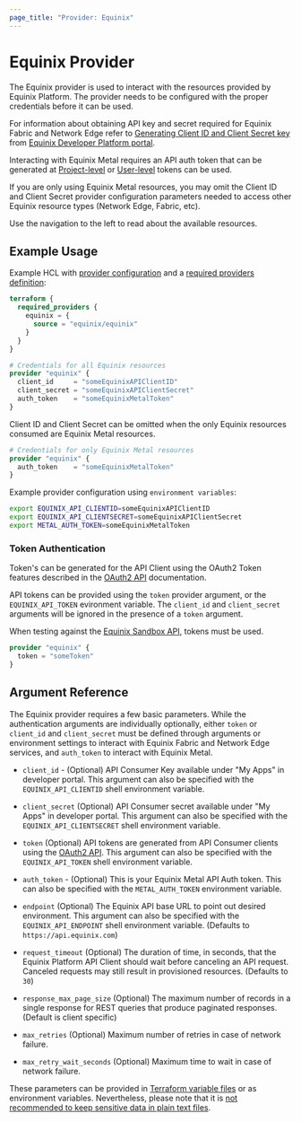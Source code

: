 ```yaml
---
page_title: "Provider: Equinix"
---
```


# Equinix Provider

The Equinix provider is used to interact with the resources provided by Equinix Platform. The provider needs to be configured with the proper credentials before it can be used.

For information about obtaining API key and secret required for Equinix Fabric and Network Edge refer to [Generating Client ID and Client Secret key](https://developer.equinix.com/dev-docs/fabric/getting-started/getting-access-token#generating-client-id-and-client-secret) from [Equinix Developer Platform portal](https://developer.equinix.com).

Interacting with Equinix Metal requires an API auth token that can be generated at [Project-level](https://metal.equinix.com/developers/docs/accounts/projects/#api-keys) or [User-level](https://metal.equinix.com/developers/docs/accounts/users/#api-keys) tokens can be used.

If you are only using Equinix Metal resources, you may omit the Client ID and Client Secret provider configuration parameters needed to access other Equinix resource types (Network Edge, Fabric, etc).

Use the navigation to the left to read about the available resources.

## Example Usage

Example HCL with [provider configuration](https://www.terraform.io/docs/configuration/providers.html) and a [required providers definition](https://www.terraform.io/language/settings#specifying-a-required-terraform-version):

```terraform
terraform {
  required_providers {
    equinix = {
      source = "equinix/equinix"
    }
  }
}

# Credentials for all Equinix resources
provider "equinix" {
  client_id     = "someEquinixAPIClientID"
  client_secret = "someEquinixAPIClientSecret"
  auth_token    = "someEquinixMetalToken"
}
```

Client ID and Client Secret can be omitted when the only Equinix resources consumed are Equinix Metal resources.

```terraform
# Credentials for only Equinix Metal resources
provider "equinix" {
  auth_token    = "someEquinixMetalToken"
}
```

Example provider configuration using `environment variables`:

```sh
export EQUINIX_API_CLIENTID=someEquinixAPIClientID
export EQUINIX_API_CLIENTSECRET=someEquinixAPIClientSecret
export METAL_AUTH_TOKEN=someEquinixMetalToken
```

### Token Authentication

Token's can be generated for the API Client using the OAuth2 Token features described in the [OAuth2 API](https://developer.equinix.com/catalog/accesstokenv1#operation/GetOAuth2AccessToken) documentation.

API tokens can be provided using the `token` provider argument, or the `EQUINIX_API_TOKEN` evironment variable. The `client_id` and `client_secret` arguments will be ignored in the presence of a `token` argument.

When testing against the [Equinix Sandbox API](https://developer.equinix.com/environment/sandbox), tokens must be used.

```terraform
provider "equinix" {
  token = "someToken"
}
```

## Argument Reference

The Equinix provider requires a few basic parameters. While the authentication arguments are individually optionally, either `token` or `client_id` and `client_secret` must be defined through arguments or environment settings to interact with Equinix Fabric and Network Edge services, and `auth_token` to interact with Equinix Metal.

* `client_id` - (Optional) API Consumer Key available under "My Apps" in developer portal. This argument can also be specified with the `EQUINIX_API_CLIENTID` shell environment variable.

* `client_secret` (Optional) API Consumer secret available under "My Apps" in developer portal. This argument can also be specified with the `EQUINIX_API_CLIENTSECRET` shell environment variable.

* `token` (Optional) API tokens are generated from API Consumer clients using the [OAuth2 API](https://developer.equinix.com/docs/ecx-getting-started#requesting-access-and-refresh-tokens). This argument can also be specified with the `EQUINIX_API_TOKEN` shell environment variable.

* `auth_token` - (Optional) This is your Equinix Metal API Auth token. This can also be specified with the `METAL_AUTH_TOKEN` environment variable.

* `endpoint` (Optional) The Equinix API base URL to point out desired environment. This argument can also be specified with the `EQUINIX_API_ENDPOINT` shell environment variable. (Defaults to `https://api.equinix.com`)

* `request_timeout` (Optional) The duration of time, in seconds, that the Equinix Platform API Client should wait before canceling an API request. Canceled requests may still result in provisioned resources. (Defaults to `30`)

* `response_max_page_size` (Optional) The maximum number of records in a single response for REST queries that produce paginated responses. (Default is client specific)

* `max_retries` (Optional) Maximum number of retries in case of network failure.

* `max_retry_wait_seconds` (Optional) Maximum time to wait in case of network failure.

These parameters can be provided in [Terraform variable files](https://www.terraform.io/docs/configuration/variables.html#variable-definitions-tfvars-files) or as environment variables. Nevertheless, please note that it is [not recommended to keep sensitive data in plain text files](https://www.terraform.io/docs/state/sensitive-data.html).

